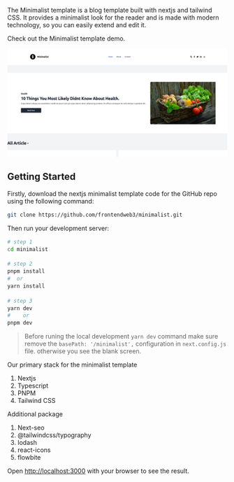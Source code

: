 The Minimalist template is a blog template built with nextjs and tailwind CSS. It provides a minimalist look for the reader and is made with modern technology, so you can easily extend and edit it.

Check out the Minimalist template demo.



[![Demo](./public/frontendweb3.github.io-2.png)](https://frontendweb3.github.io/minimalist/)


## Getting Started

Firstly, download the nextjs minimalist template code for the GitHub repo using the following command:
```bash
git clone https://github.com/frontendweb3/minimalist.git
```
Then run your development server:

```bash
# step 1
cd minimalist

# step 2
pnpm install 
#  or 
yarn install 

# step 3
yarn dev
#    or
pnpm dev
```
> Before runing the local development `yarn dev` command make sure remove the  `basePath: '/minimalist',` configuration in `next.config.js` file. otherwise you see the blank screen. 

Our primary stack for the minimalist template

1. Nextjs
2. Typescript
3. PNPM
4. Tailwind CSS

Additional package

1. Next-seo
2. @tailwindcss/typography
3. lodash
4. react-icons
5. flowbite


Open [http://localhost:3000](http://localhost:3000) with your browser to see the result.

